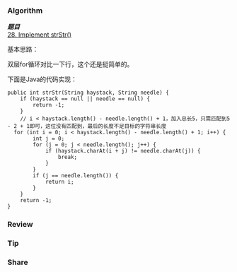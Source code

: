 ### Algorithm

 ***题目***  
[28. Implement strStr()](https://leetcode.com/problems/implement-strstr/description/) 

基本思路：

双层for循环对比一下行，这个还是挺简单的。

下面是Java的代码实现：

```
public int strStr(String haystack, String needle) {
    if (haystack == null || needle == null) {
        return -1;
    }
    // i < haystack.length() - needle.length() + 1，加入总长5，只需匹配到5 - 2 + 1即可，这位没有匹配到，最后的长度不足目标的字符串长度
  for (int i = 0; i < haystack.length() - needle.length() + 1; i++) {
        int j = 0;
        for (j = 0; j < needle.length(); j++) {
            if (haystack.charAt(i + j) != needle.charAt(j)) {
                break;
            }
        }
        if (j == needle.length()) {
            return i;
        }
    }
    return -1;
}
```

### Review



### Tip


### Share

